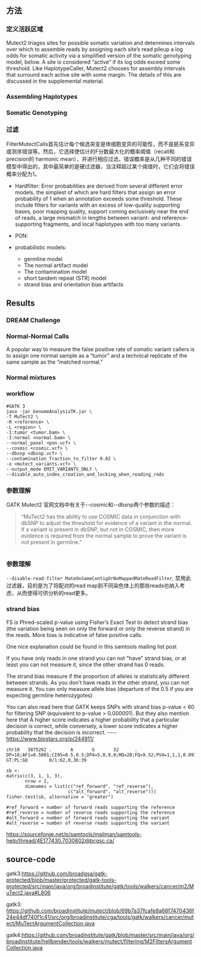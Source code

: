 ## 方法

### 定义活跃区域
Mutect2 triages sites for possible somatic variation and determines intervals over which to assemble reads by assigning each site’s read pileup a log odds for somatic activity via a simplified version of the somatic genotyping model, below. A site is considered “active” if its log odds exceed some threshold. Like HaplotypeCaller, Mutect2 chooses for assembly intervals that surround each active site with some margin. The details of this are discussed in the supplemental material.
### Assembling Haplotypes
### Somatic Genotyping

### 过滤
FilterMutectCalls首先估计每个候选突变是体细胞变异的可能性，而不是胚系变异或测序错误等。然后，它选择使估计的F分数最大化的概率阈值（recall和precision的 harmonic mean），并进行相应过滤。错误概率是从几种不同的错误模型中得出的，其中最简单的是硬过滤器，当注释超过某个阈值时，它们会将错误概率分配为1。
+ Hardfilter:
Error probabilities are derived from several different error models, the simplest of which are hard filters that assign an error probability of 1 when an annotation exceeds some threshold. These include filters for variants with an excess of low-quality supporting bases, poor mapping quality, support coming exclusively near the end of reads, a large mismatch in lengths between variant- and reference-supporting fragments, and local haplotypes with too many variants.

+ PON:
+ probabilistic models:
  + germline model
  + The normal artifact model
  + The contamination model
  + short tandem repeat (STR) model
  + strand bias and orientation bias artifacts

## Results
### DREAM Challenge
### Normal-Normal Calls
A popular way to measure the false positive rate of somatic variant callers is to assign one normal sample as a “tumor” and a technical replicate of the same sample as the “matched normal.”
### Normal mixtures

### workflow
```
#GATK 3
java -jar GenomeAnalysisTK.jar \
-T MuTect2 \
-R <reference> \
-L <region> \
-I:tumor <tumor.bam> \
-I:normal <normal.bam> \
--normal_panel <pon.vcf> \                        
--cosmic <cosmic.vcf> \
--dbsnp <dbsnp.vcf> \
--contamination_fraction_to_filter 0.02 \                   
-o <mutect_variants.vcf> \
--output_mode EMIT_VARIANTS_ONLY \
--disable_auto_index_creation_and_locking_when_reading_rods
```
### 参数理解
GATK Mutect2 官网文档中有关于--cosmic和--dbsnp两个参数的描述：

 >“MuTect2 has the ability to use COSMIC data in conjunction with dbSNP to adjust the threshold for evidence of a variant in the normal. If a variant is present in dbSNP, but not in COSMIC, then more evidence is required from the normal sample to prove the variant is not present in germline.”

```
```
### 参数理解
`--disable-read-filter MateOnSameContigOrNoMappedMateReadFilter`, 禁用此过滤器，目的是为了将配对的read map到不同染色体上的那些reads也纳入考虑，从而使得可供分析的read更多。


### strand bias


FS is Phred-scaled p-value using Fisher’s Exact Test to detect strand bias (the variation being seen on only the forward or only the reverse strand) in the reads. More bias is indicative of false positive calls.


One nice explanation could be found in this samtools mailing list post

If you have only reads in one strand you can not "have" strand bias, or at least you can not measure it, since the other strand has 0 reads.

The strand bias measure if the proportion of alleles is statistically different between strands. As you don't have reads in the other strand, you can not measure it. You can only measure allele bias (departure of the 0.5 if you are expecting germline heterozygotes)

You can also read here that GATK keeps SNPs with strand bias p-value < 60 for filtering SNP (equivalent to p-value > 0.000001). But they also mention here that A higher score indicates a higher probability that a particular  decision is correct, while conversely, a lower score indicates a  higher probability that the decision is incorrect.
----https://www.biostars.org/p/244911/

```
chr10   3875262 .       A       G       32      .       DP=16;AF1=0.5001;CI95=0.5,0.5;DP4=5,0,9,0;MQ=20;FQ=9.52;PV4=1,1,1,0.097 GT:PL:GQ        0/1:62,0,36:39
```

```
sb <-
matrix(c(3, 1, 1, 3),
       nrow = 2,
       dimnames = list(c("ref_forward", "ref_reverse"),
                       c("alt_forward", "alt_reverse")))
fisher.test(sb, alternative = "greater")

#ref_forward = number of forward reads supporting the reference
#ref_reverse = number of reverse reads supporting the reference
#alt_forward = number of forward reads supporting the variant
#alt_reverse = number of reverse reads supporting the variant
```
https://sourceforge.net/p/samtools/mailman/samtools-help/thread/4E177430.7030802@bcgsc.ca/

## source-code
gatk3:https://github.com/broadgsa/gatk-protected/blob/master/protected/gatk-tools-protected/src/main/java/org/broadinstitute/gatk/tools/walkers/cancer/m2/MuTect2.java#L806

gatk3: https://github.com/broadinstitute/mutect/blob/69b7a37fcafe8a68f7470436f24e44df740f1c41/src/org/broadinstitute/cga/tools/gatk/walkers/cancer/mutect/MuTectArgumentCollection.java

gatk4:https://github.com/broadinstitute/gatk/blob/master/src/main/java/org/broadinstitute/hellbender/tools/walkers/mutect/filtering/M2FiltersArgumentCollection.java

